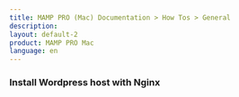 ```yaml
---
title: MAMP PRO (Mac) Documentation > How Tos > General
description: 
layout: default-2
product: MAMP PRO Mac
language: en
---
```


### Install Wordpress host with Nginx


